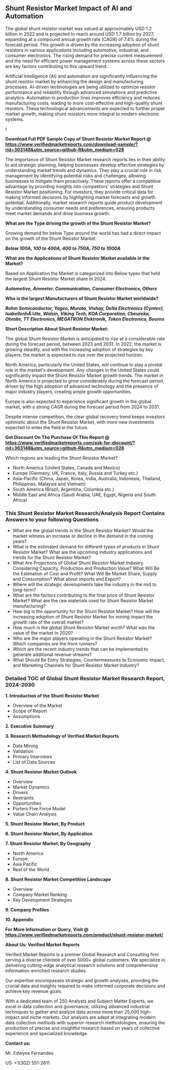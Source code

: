 <h2>Shunt Resistor Market Impact of AI and Automation</h2><p>The global shunt resistor market was valued at approximately USD 1.2 billion in 2022 and is projected to reach around USD 1.7 billion by 2027, expanding at a compound annual growth rate (CAGR) of 7.4% during the forecast period. This growth is driven by the increasing adoption of shunt resistors in various applications including automotive, industrial, and consumer electronics. The rising demand for precise current measurement and the need for efficient power management systems across these sectors are key factors contributing to this upward trend.</p><p>Artificial Intelligence (AI) and automation are significantly influencing the shunt resistor market by enhancing the design and manufacturing processes. AI-driven technologies are being utilized to optimize resistor performance and reliability through advanced simulations and predictive analytics. Automation in production lines improves efficiency and reduces manufacturing costs, leading to more cost-effective and high-quality shunt resistors. These technological advancements are expected to further propel market growth, making shunt resistors more integral to modern electronic systems.</p>t</p><p id="" class=""><strong>Download Full PDF Sample Copy of Shunt Resistor Market Report @ <a href="https://www.verifiedmarketreports.com/download-sample/?rid=303148&utm_source=github-R&utm_medium=028" target="_blank">https://www.verifiedmarketreports.com/download-sample/?rid=303148&utm_source=github-R&utm_medium=028</a></strong></p><p>The importance of&nbsp;Shunt Resistor Market research reports lies in their ability to aid strategic planning, helping businesses develop effective strategies by understanding market trends and dynamics. They play a crucial role in risk management by identifying potential risks and challenges, allowing businesses to mitigate them proactively. These reports offer a competitive advantage by providing insights into competitors' strategies and Shunt Resistor Market positioning. For investors, they provide critical data for making informed decisions by highlighting market forecasts and growth potential. Additionally, market research reports guide product development by understanding consumer needs and preferences, ensuring products meet market demands and drive business growth.</p><p><strong>What are the&nbsp;Type driving the growth of the Shunt Resistor Market?</strong></p><p id="" class="">Growing demand for below Type around the world has had a direct impact on the growth of the Shunt Resistor Market:</p><em><strong>Below 100A, 100 to 400A, 400 to 750A, 750 to 1000A</strong></em></p><strong>What are the&nbsp;Applications&nbsp;of Shunt Resistor Market available in the Market?</strong></p><p id="" class="">Based on Application the Market is categorized into Below types that held the largest Shunt Resistor Market share In 2024.</p><em><strong>Automotive, Ammeter, Communication, Consumer Electronics, Others</strong></em></p><strong>Who is the largest Manufacturers of Shunt Resistor Market worldwide?</strong></p><p><em><strong>Rohm Semiconductor, Yageo, Murata, Vishay, Delta Electronics (Cyntec), IsabellenhÃ¼tte, Walsin, Viking Tech, KOA Corporation, Cbeureka, Ohmite, TT Electronics, MEGATRON Elektronik, Token Electronics, Bourns</strong></em></p><p id="" class=""><strong>Short Description About Shunt Resistor Market:</strong></p><p>The global Shunt Resistor Market is anticipated to rise at a considerable rate during the forecast period, between 2023 and 2031. In 2022, the market is growing steadily, and with the increasing adoption of strategies by key players, the market is expected to rise over the projected horizon.</p><p>North America, particularly the United States, will continue to play a pivotal role in the market's development. Any changes in the United States could significantly impact the Shunt Resistor Market growth trends. The market in North America is projected to grow considerably during the forecast period, driven by the high adoption of advanced technology and the presence of major industry players, creating ample growth opportunities.</p><p>Europe is also expected to experience significant growth in the global market, with a strong CAGR during the forecast period from 2024 to 2031.</p><p>Despite intense competition, the clear global recovery trend keeps investors optimistic about the Shunt Resistor Market, with more new investments expected to enter the field in the future.</p><p id="" class=""><strong>Get Discount On The Purchase Of This Report @ <a href="https://www.verifiedmarketreports.com/ask-for-discount/?rid=303148&utm_source=github-R&utm_medium=028" target="_blank">https://www.verifiedmarketreports.com/ask-for-discount/?rid=303148&utm_source=github-R&utm_medium=028</a></strong></p>Which regions are leading the Shunt Resistor Market?</p><ul><li>North America (United States, Canada and Mexico)</li><li>Europe (Germany, UK, France, Italy, Russia and Turkey etc.)</li><li>Asia-Pacific (China, Japan, Korea, India, Australia, Indonesia, Thailand, Philippines, Malaysia and Vietnam)</li><li>South America (Brazil, Argentina, Columbia etc.)</li><li>Middle East and Africa (Saudi Arabia, UAE, Egypt, Nigeria and South Africa)</li></ul><h3 id="" class="">This Shunt Resistor Market Research/Analysis Report Contains Answers to your following Questions</h3><ul><li>What are the global trends in the Shunt Resistor Market? Would the market witness an increase or decline in the demand in the coming years?</li><li>What is the estimated demand for different types of products in Shunt Resistor Market? What are the upcoming industry applications and trends for the Shunt Resistor Market?</li><li>What Are Projections of Global Shunt Resistor Market Industry Considering Capacity, Production and Production Value? What Will Be the Estimation of Cost and Profit? What Will Be Market Share, Supply and Consumption? What about imports and Export?</li><li>Where will the strategic developments take the industry in the mid to long-term?</li><li>What are the factors contributing to the final price of Shunt Resistor Market? What are the raw materials used for Shunt Resistor Market manufacturing?</li><li>How big is the opportunity for the Shunt Resistor Market? How will the increasing adoption of Shunt Resistor Market for mining impact the growth rate of the overall market?</li><li>How much is the global Shunt Resistor Market worth? What was the value of the market In 2020?</li><li>Who are the major players operating in the Shunt Resistor Market? Which companies are the front runners?</li><li>Which are the recent industry trends that can be implemented to generate additional revenue streams?</li><li>What Should Be Entry Strategies, Countermeasures to Economic Impact, and Marketing Channels for Shunt Resistor Market Industry?</li></ul><h3 id="" class="">Detailed TOC of Global Shunt Resistor Market Research Report, 2024-2030</h3><p id="" class=""><strong>1. Introduction of the Shunt Resistor Market</strong></p><ul><li>Overview of the Market</li><li>Scope of Report</li><li>Assumptions</li></ul><p id="" class=""><strong>2. Executive Summary</strong></p><p id="" class=""><strong>3. Research Methodology of Verified Market Reports</strong></p><ul><li>Data Mining</li><li>Validation</li><li>Primary Interviews</li><li>List of Data Sources</li></ul><p id="" class=""><strong>4. Shunt Resistor Market Outlook</strong></p><ul><li>Overview</li><li>Market Dynamics</li><li>Drivers</li><li>Restraints</li><li>Opportunities</li><li>Porters Five Force Model</li><li>Value Chain Analysis</li></ul><p id="" class=""><strong>5. Shunt Resistor Market, By Product</strong></p><p id="" class=""><strong>6. Shunt Resistor Market, By Application</strong></p><p id="" class=""><strong>7. Shunt Resistor Market, By Geography</strong></p><ul><li>North America</li><li>Europe</li><li>Asia Pacific</li><li>Rest of the World</li></ul><p id="" class=""><strong>8. Shunt Resistor Market Competitive Landscape</strong></p><ul><li>Overview</li><li>Company Market Ranking</li><li>Key Development Strategies</li></ul><p id="" class=""><strong>9. Company Profiles</strong></p><p id="" class=""><strong>10. Appendix</strong></p><p id="" class=""><strong>For More Information or Query, Visit @ <a href="https://www.verifiedmarketreports.com/product/shunt-resistor-market/" target="_blank">https://www.verifiedmarketreports.com/product/shunt-resistor-market/</a></strong></p><p id="" class=""><strong>About Us: Verified Market Reports</strong></p><p id="" class="">Verified Market Reports is a premier Global Research and Consulting firm serving a diverse clientele of over 5000+ global customers. We specialize in delivering cutting-edge analytical research solutions and comprehensive information-enriched research studies.</p><p id="" class="">Our expertise encompasses strategic and growth analyses, providing the crucial data and insights required to make informed corporate decisions and achieve key revenue goals.</p><p id="" class="">With a dedicated team of 250 Analysts and Subject Matter Experts, we excel in data collection and governance, utilizing advanced industrial techniques to gather and analyze data across more than 25,000 high-impact and niche markets. Our analysts are adept at integrating modern data collection methods with superior research methodologies, ensuring the production of precise and insightful research based on years of collective experience and specialized knowledge.</p><p id="" class=""><strong>Contact us:</strong></p><p id="" class="">Mr. Edwyne Fernandes</p><p id="" class="">US: +1(302) 551-2611</p>